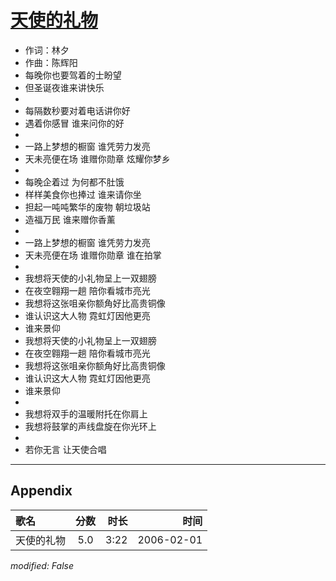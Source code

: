 # [天使的礼物](https://music.163.com/song?id=66091)

* 作词：林夕
* 作曲：陈辉阳
* 每晚你也要驾着的士盼望
* 但圣诞夜谁来讲快乐
* 
* 每隔数秒要对着电话讲你好
* 遇着你感冒 谁来问你的好
* 
* 一路上梦想的橱窗 谁凭劳力发亮
* 天未亮便在场 谁赠你勋章 炫耀你梦乡
* 
* 每晚企着过 为何都不肚饿
* 样样美食你也捧过 谁来请你坐
* 担起一吨吨繁华的废物 朝垃圾站
* 造福万民 谁来赠你香薰
* 
* 一路上梦想的橱窗 谁凭劳力发亮
* 天未亮便在场 谁赠你勋章 谁在拍掌
* 
* 我想将天使的小礼物呈上一双翅膀
* 在夜空翱翔一趟 陪你看城市亮光
* 我想将这张咀亲你额角好比高贵铜像
* 谁认识这大人物 霓虹灯因他更亮
* 谁来景仰
* 我想将天使的小礼物呈上一双翅膀
* 在夜空翱翔一趟 陪你看城市亮光
* 我想将这张咀亲你额角好比高贵铜像
* 谁认识这大人物 霓虹灯因他更亮
* 谁来景仰
* 
* 我想将双手的温暖附托在你肩上
* 我想将鼓掌的声线盘旋在你光环上
* 
* 若你无言 让天使合唱


---

## Appendix

|歌名|分数|时长|时间|
|:---|:---:|---:|---:|
|天使的礼物|5.0|3:22|2006-02-01

*modified: False*